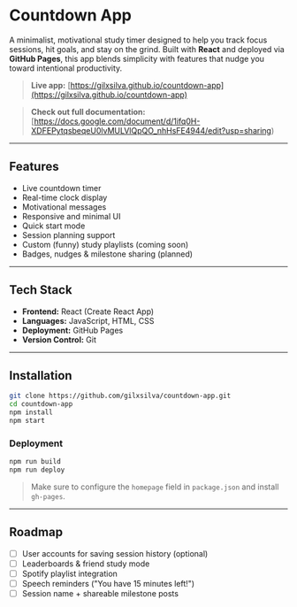 # Countdown App

A minimalist, motivational study timer designed to help you track focus sessions, hit goals, and stay on the grind. Built with **React** and deployed via **GitHub Pages**, this app blends simplicity with features that nudge you toward intentional productivity.

> **Live app:** [https://gilxsilva.github.io/countdown-app](https://gilxsilva.github.io/countdown-app)

> **Check out full documentation:** [https://docs.google.com/document/d/1ifq0H-XDFEPytqsbeqeU0lvMULVlQpQO_nhHsFE4944/edit?usp=sharing)

---

## Features

* Live countdown timer
* Real-time clock display
* Motivational messages
* Responsive and minimal UI
* Quick start mode
* Session planning support
* Custom (funny) study playlists (coming soon)
* Badges, nudges & milestone sharing (planned)

---

## Tech Stack

* **Frontend:** React (Create React App)
* **Languages:** JavaScript, HTML, CSS
* **Deployment:** GitHub Pages
* **Version Control:** Git

---

## Installation

```bash
git clone https://github.com/gilxsilva/countdown-app.git
cd countdown-app
npm install
npm start
```

### Deployment

```bash
npm run build
npm run deploy
```

> Make sure to configure the `homepage` field in `package.json` and install `gh-pages`.

---

## Roadmap

* [ ] User accounts for saving session history (optional)
* [ ] Leaderboards & friend study mode
* [ ] Spotify playlist integration
* [ ] Speech reminders ("You have 15 minutes left!")
* [ ] Session name + shareable milestone posts
